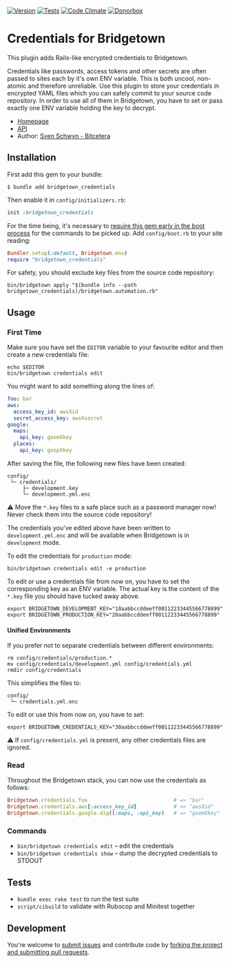 [![Version](https://img.shields.io/gem/v/bridgetown_credentials.svg?style=flat)](https://rubygems.org/gems/bridgetown_credentials)
[![Tests](https://img.shields.io/github/workflow/status/svoop/bridgetown_credentials/Test.svg?style=flat&label=tests)](https://github.com/svoop/bridgetown_credentials/actions?workflow=Test)
[![Code Climate](https://img.shields.io/codeclimate/maintainability/svoop/bridgetown_credentials.svg?style=flat)](https://codeclimate.com/github/svoop/bridgetown_credentials/)
[![Donorbox](https://img.shields.io/badge/donate-on_donorbox-yellow.svg)](https://donorbox.org/bitcetera)

# Credentials for Bridgetown

This plugin adds Rails-like encrypted credentials to Bridgetown.

Credentials like passwords, access tokens and other secrets are often passed to sites each by it's own ENV variable. This is both uncool, non-atomic and therefore unreliable. Use this plugin to store your credentials in encrypted YAML files which you can safely commit to your source code repository. In order to use all of them in Bridgetown, you have to set or pass exactly one ENV variable holding the key to decrypt.

* [Homepage](https://github.com/svoop/bridgetown_credentials)
* [API](https://www.rubydoc.info/gems/bridgetown_credentials)
* Author: [Sven Schwyn - Bitcetera](https://bitcetera.com)

## Installation

First add this gem to your bundle:

```shell
$ bundle add bridgetown_credentials
```

Then enable it in `config/initializers.rb`:

```ruby
init :bridgetown_credentials
```

For the time being, it's necessary to [require this gem early in the boot process](https://www.bridgetownrb.com/docs/plugins/commands) for the commands to be picked up. Add `config/boot.rb` to your site reading:

```ruby
Bundler.setup(:default, Bridgetown.env)
require "bridgetown_credentials"
```

For safety, you should exclude key files from the source code repository:

```shell
bin/bridgetown apply "$(bundle info --path bridgetown_credentials)/bridgetown.automation.rb"
```

## Usage

### First Time

Make sure you have set the `EDITOR` variable to your favourite editor and then create a new credentials file:

```shell
echo $EDITOR
bin/bridgetown credentials edit
```

You might want to add something along the lines of:

```yml
foo: bar
aws:
  access_key_id: awsXid
  secret_access_key: awsXsecret
google:
  maps:
    api_key: goomXkey
  places:
    api_key: goopXkey
```

After saving the file, the following new files have been created:

```
config/
 └─ credentials/
     ├─ development.key
     └─ development.yml.enc
```

⚠️ Move the `*.key` files to a safe place such as a password manager now! Never check them into the source code repository!

The credentials you've edited above have been written to `development.yml.enc` and will be available when Bridgetown is in `development` mode.

To edit the credentials for `production` mode:

```shell
bin/bridgetown credentials edit -e production
```

To edit or use a credentials file from now on, you have to set the corresponding key as an ENV variable. The actual key is the content of the `*.key` file you should have tucked away above.

```shell
export BRIDGETOWN_DEVELOPMENT_KEY="10aabbccddeeff00112233445566778899"
export BRIDGETOWN_PRODUCTION_KEY="20aabbccddeeff00112233445566778899"
```

#### Unified Environments

If you prefer not to separate credentials between different environments:

```shell
rm config/credentials/production.*
mv config/credentials/development.yml config/credentials.yml
rmdir config/credentials
```

This simplifies the files to:

```
config/
 └─ credentials.yml.enc
```

To edit or use this from now on, you have to set:


```shell
export BRIDGETOWN_CREDENTIALS_KEY="30aabbccddeeff00112233445566778899"
```

⚠️ If `config/credentials.yml` is present, any other credentials files are ignored.

### Read

Throughout the Bridgetown stack, you can now use the credentials as follows:

```ruby
Bridgetown.credentials.foo                            # => "bar"
Bridgetown.credentials.aws[:access_key_id]            # => "awsXid"
Bridgetown.credentials.google.dig((:maps, :api_key)   # => "goomXkey"
```

### Commands

* `bin/bridgetown credentials edit` – edit the credentials
* `bin/bridgetown credentials show` – dump the decrypted credentials to STDOUT

## Tests

* `bundle exec rake test` to run the test suite
* `script/cibuild` to validate with Rubocop and Minitest together

## Development

You're welcome to [submit issues](https://github.com/svoop/bridgetown_credentials/issues) and contribute code by [forking the project and submitting pull requests](https://docs.github.com/en/get-started/quickstart/fork-a-repo).
